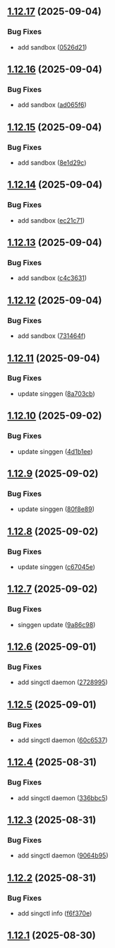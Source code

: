 ## [1.12.17](https://github.com/sixban6/singctl/compare/v1.12.16...v1.12.17) (2025-09-04)


### Bug Fixes

* add sandbox ([0526d21](https://github.com/sixban6/singctl/commit/0526d21484bbd0d26ba4934e19f4dfa85dc7aaa7))

## [1.12.16](https://github.com/sixban6/singctl/compare/v1.12.15...v1.12.16) (2025-09-04)


### Bug Fixes

* add sandbox ([ad065f6](https://github.com/sixban6/singctl/commit/ad065f6a0d71bbf92a9e5373d1118f1324a46f0f))

## [1.12.15](https://github.com/sixban6/singctl/compare/v1.12.14...v1.12.15) (2025-09-04)


### Bug Fixes

* add sandbox ([8e1d29c](https://github.com/sixban6/singctl/commit/8e1d29c4abc300f6c0fb5f9e18b901b978edce57))

## [1.12.14](https://github.com/sixban6/singctl/compare/v1.12.13...v1.12.14) (2025-09-04)


### Bug Fixes

* add sandbox ([ec21c71](https://github.com/sixban6/singctl/commit/ec21c713fc5329ebde9937ef91fbc7dead966323))

## [1.12.13](https://github.com/sixban6/singctl/compare/v1.12.12...v1.12.13) (2025-09-04)


### Bug Fixes

* add sandbox ([c4c3631](https://github.com/sixban6/singctl/commit/c4c3631b3cb1071bf2e71b8afe4635be6f27a1ca))

## [1.12.12](https://github.com/sixban6/singctl/compare/v1.12.11...v1.12.12) (2025-09-04)


### Bug Fixes

* add sandbox ([731464f](https://github.com/sixban6/singctl/commit/731464feef8947adfea7df51d3cfbcd80f3c2ffe))

## [1.12.11](https://github.com/sixban6/singctl/compare/v1.12.10...v1.12.11) (2025-09-04)


### Bug Fixes

* update singgen ([8a703cb](https://github.com/sixban6/singctl/commit/8a703cb7a5ed98ce6cbfaf682cf4311eb98721dc))

## [1.12.10](https://github.com/sixban6/singctl/compare/v1.12.9...v1.12.10) (2025-09-02)


### Bug Fixes

* update singgen ([4d1b1ee](https://github.com/sixban6/singctl/commit/4d1b1ee04e6b96fc13c452211ca722796457afa0))

## [1.12.9](https://github.com/sixban6/singctl/compare/v1.12.8...v1.12.9) (2025-09-02)


### Bug Fixes

* update singgen ([80f8e89](https://github.com/sixban6/singctl/commit/80f8e8984765b5c1058b15814e79d53dca2aeb09))

## [1.12.8](https://github.com/sixban6/singctl/compare/v1.12.7...v1.12.8) (2025-09-02)


### Bug Fixes

* update singgen ([c67045e](https://github.com/sixban6/singctl/commit/c67045ea3de8cc25deb87ddc262645ed328f42c3))

## [1.12.7](https://github.com/sixban6/singctl/compare/v1.12.6...v1.12.7) (2025-09-02)


### Bug Fixes

* singgen update ([9a86c98](https://github.com/sixban6/singctl/commit/9a86c986d2aa8ab02b07ee94349f6a22494e67cb))

## [1.12.6](https://github.com/sixban6/singctl/compare/v1.12.5...v1.12.6) (2025-09-01)


### Bug Fixes

* add singctl daemon ([2728995](https://github.com/sixban6/singctl/commit/2728995f50afe74a642bb2540db6d558960eddfb))

## [1.12.5](https://github.com/sixban6/singctl/compare/v1.12.4...v1.12.5) (2025-09-01)


### Bug Fixes

* add singctl daemon ([60c6537](https://github.com/sixban6/singctl/commit/60c6537e8f0a6a5ef17af9df3cad1301dce3deb2))

## [1.12.4](https://github.com/sixban6/singctl/compare/v1.12.3...v1.12.4) (2025-08-31)


### Bug Fixes

* add singctl daemon ([336bbc5](https://github.com/sixban6/singctl/commit/336bbc55c352a5b592cd4284bf8cdf9566d7de68))

## [1.12.3](https://github.com/sixban6/singctl/compare/v1.12.2...v1.12.3) (2025-08-31)


### Bug Fixes

* add singctl daemon ([9064b95](https://github.com/sixban6/singctl/commit/9064b95ca458c7dd38795b122f27909f13d2c614))

## [1.12.2](https://github.com/sixban6/singctl/compare/v1.12.1...v1.12.2) (2025-08-31)


### Bug Fixes

* add singctl info ([f6f370e](https://github.com/sixban6/singctl/commit/f6f370ea164643ca46097ac50184f98ff2c1b7aa))

## [1.12.1](https://github.com/sixban6/singctl/compare/v1.12.0...v1.12.1) (2025-08-30)
